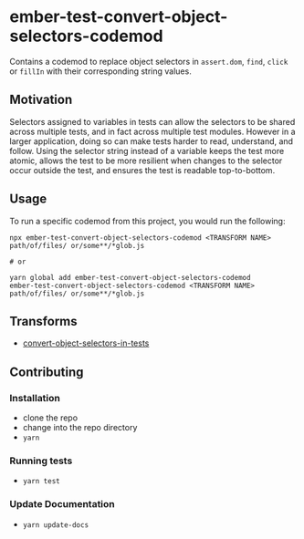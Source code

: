 # ember-test-convert-object-selectors-codemod
Contains a codemod to replace object selectors in `assert.dom`, `find`, `click` or `fillIn` with their corresponding string values.

## Motivation
Selectors assigned to variables in tests can allow the selectors to be shared across multiple tests, and in fact across multiple test modules. However in a larger application, doing so can make tests harder to read, understand, and follow. Using the selector string instead of a variable keeps the test more atomic, allows the test to be more resilient when changes to the selector occur outside the test, and ensures the test is readable top-to-bottom.

## Usage

To run a specific codemod from this project, you would run the following:

```
npx ember-test-convert-object-selectors-codemod <TRANSFORM NAME> path/of/files/ or/some**/*glob.js

# or

yarn global add ember-test-convert-object-selectors-codemod
ember-test-convert-object-selectors-codemod <TRANSFORM NAME> path/of/files/ or/some**/*glob.js
```

## Transforms

<!--TRANSFORMS_START-->
* [convert-object-selectors-in-tests](transforms/convert-object-selectors-in-tests/README.md)
<!--TRANSFORMS_END-->

## Contributing

### Installation

* clone the repo
* change into the repo directory
* `yarn`

### Running tests

* `yarn test`

### Update Documentation

* `yarn update-docs`
